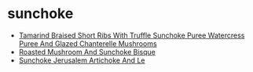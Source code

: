 # sunchoke

 * [Tamarind Braised Short Ribs With Truffle Sunchoke Puree Watercress Puree And Glazed Chanterelle Mushrooms](../index/t/tamarind-braised-short-ribs-with-truffle-sunchoke-puree-watercress-puree-and-glazed-chanterelle-mushrooms-51192810.json)
 * [Roasted Mushroom And Sunchoke Bisque](../index/r/roasted-mushroom-and-sunchoke-bisque.json)
 * [Sunchoke Jerusalem Artichoke And Le](../index/s/sunchoke-jerusalem-artichoke-and-le.json)

